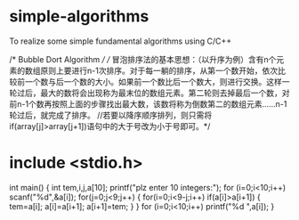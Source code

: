 # simple-algorithms
To realize some simple fundamental algorithms using C/C++

/*  Bubble Dort Algorithm */
/*  冒泡排序法的基本思想：（以升序为例）含有n个元素的数组原则上要进行n-1次排序。对于每一躺的排序，从第一个数开始，依次比较前一个数与后一个数的大小。如果前一个数比后一个数大，则进行交换。这样一轮过后，最大的数将会出现称为最末位的数组元素。第二轮则去掉最后一个数，对前n-1个数再按照上面的步骤找出最大数，该数将称为倒数第二的数组元素......n-1轮过后，就完成了排序。
//若要以降序顺序排列，则只需将 if(array[j]>array[j+1])语句中的大于号改为小于号即可。*/
# include <stdio.h>
int main()
{
    int tem,i,j,a[10];
    printf("plz enter 10 integers:");
    for (i=0;i<10;i++)
      scanf("%d",&a[i]);
    for(j=0;j<9;j++)
    {
    	for(i=0;i<9-j;i++)
    	if(a[i]>a[i+1])
    	{
    		tem=a[i];
    		a[i]=a[i+1];
    		a[i+1]=tem;
    	}
    }
     for (i=0;i<10;i++)
     printf("%d ",a[i]);
}
